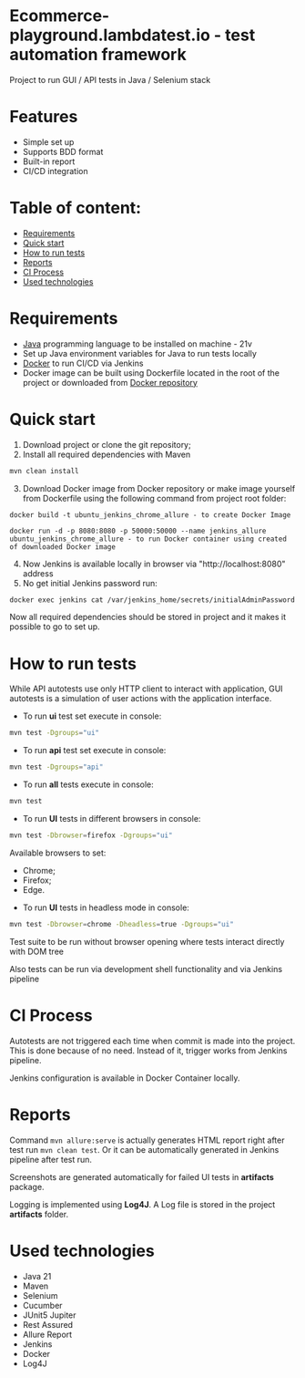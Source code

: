 # Ecommerce-playground.lambdatest.io - test automation framework

Project to run GUI / API tests in Java / Selenium stack

# Features
- Simple set up
- Supports BDD format
- Built-in report
- CI/CD integration

# Table of content:
- [Requirements](#requirements)
- [Quick start](#quick-start)
- [How to run tests](#how-to-run-tests)
- [Reports](#reports)
- [CI Process](#ci-process)
- [Used technologies](#used-technologies)

# Requirements
- [Java](https://www.oracle.com/pl/java/technologies/downloads/#java21) programming language to be installed on machine - 21v
- Set up Java environment variables for Java to run tests locally
- [Docker](https://docs.docker.com/desktop/) to run CI/CD via Jenkins
- Docker image can be built using Dockerfile located in the root of the project or downloaded from [Docker repository](https://hub.docker.com/r/vegarduss/ubuntu_jenkins_chrome_allure)

# Quick start
1. Download project or clone the git repository;
2. Install all required dependencies with Maven
```sh
mvn clean install
```
3. Download Docker image from Docker repository or make image yourself from Dockerfile using the following command from project root folder:
```
docker build -t ubuntu_jenkins_chrome_allure - to create Docker Image
```
```
docker run -d -p 8080:8080 -p 50000:50000 --name jenkins_allure ubuntu_jenkins_chrome_allure - to run Docker container using created of downloaded Docker image
```
4. Now Jenkins is available locally in browser via  "http://localhost:8080" address
5. No get initial Jenkins password run:
```sh
docker exec jenkins cat /var/jenkins_home/secrets/initialAdminPassword
```

Now all required dependencies should be stored in project and it makes it possible to go to set up.

# How to run tests
While API autotests use only HTTP client to interact with application, GUI autotests is a simulation of user actions with the application interface.

* To run **ui** test set execute in console:
```sh
mvn test -Dgroups="ui"
```

* To run **api** test set execute in console:
```sh
mvn test -Dgroups="api"
```

* To run **all** tests execute in console:
```sh
mvn test
```

* To run **UI** tests in different browsers in console:
```sh
mvn test -Dbrowser=firefox -Dgroups="ui"
```
Available browsers to set:
- Chrome;
- Firefox;
- Edge.

* To run **UI** tests in headless mode in console:
```sh
mvn test -Dbrowser=chrome -Dheadless=true -Dgroups="ui"
```
Test suite to be run without browser opening where tests interact directly with DOM tree 

Also tests can be run via development shell functionality and via Jenkins pipeline

# CI Process
Autotests are not triggered each time when commit is made into the project. This is done because of no need.
Instead of it, trigger works from Jenkins pipeline.

Jenkins configuration is available in Docker Container locally.

# Reports
Command ```mvn allure:serve``` is actually generates HTML report right after test run ```mvn clean test```.
Or it can be automatically generated in Jenkins pipeline after test run.

Screenshots are generated automatically for failed UI tests in **artifacts** package.

Logging is implemented using **Log4J**. A Log file is stored in the project **artifacts** folder.

# Used technologies
- Java 21
- Maven
- Selenium
- Cucumber
- JUnit5 Jupiter
- Rest Assured
- Allure Report
- Jenkins
- Docker
- Log4J


